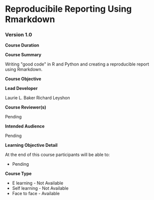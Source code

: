 # Reproducibile Reporting Using Rmarkdown

### Version 1.0

**Course Duration**


**Course Summary** 

Writing "good code" in R and Python and creating a reproducible report using Rmarkdown.

**Course Objective** 


**Lead Developer**

Laurie L. Baker
Richard Leyshon

**Course Reviewer(s)**

Pending

**Intended Audience** 

Pending

**Learning Objective Detail** 

At the end of this course participants will be able to:

* Pending

**Course Type**

* E learning - Not Available
* Self learning - Not Available
* Face to face - Available